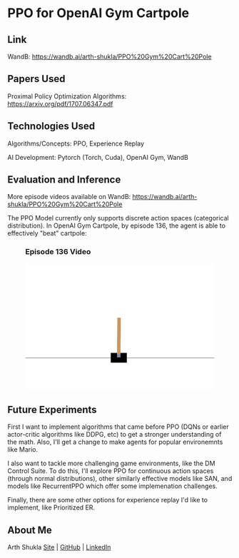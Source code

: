 # PPO for OpenAI Gym Cartpole

## Link

WandB: https://wandb.ai/arth-shukla/PPO%20Gym%20Cart%20Pole

## Papers Used

Proximal Policy Optimization Algorithms: https://arxiv.org/pdf/1707.06347.pdf

## Technologies Used

Algorithms/Concepts: PPO, Experience Replay

AI Development: Pytorch (Torch, Cuda), OpenAI Gym, WandB

## Evaluation and Inference

More episode videos available on WandB: https://wandb.ai/arth-shukla/PPO%20Gym%20Cart%20Pole

The PPO Model currently only supports discrete action spaces (categorical distribution). In OpenAI Gym Cartpole, by episode 136, the agent is able to effectively "beat" cartpole:

<figure>
  <figcaption><h3>Episode 136 Video</h3></figcaption>
  <a href='https://wandb.ai/arth-shukla/PPO%20Gym%20Cart%20Pole'><img src='./videos/gym_carpole_ppo_ep_136.gif'></a>
</figure>

## Future Experiments

First I want to implement algorithms that came before PPO (DQNs or earlier actor-critic algorithms like DDPG, etc) to get a stronger understanding of the math. Also, I'll get a change to make agents for popular environemnts like Mario.

I also want to tackle more challenging game environments, like the DM Control Suite. To do this, I'll explore PPO for continuous action spaces (through normal distributions), other similarly effective models like SAN, and models like RecurrentPPO which offer some implemenation challenges.

Finally, there are some other options for experience replay I'd like to implement, like Prioritized ER.

## About Me

Arth Shukla [Site](https://arth.website) | [GitHub](https://github.com/arth-shukla) | [LinkedIn](https://www.linkedin.com/in/arth-shukla/)
